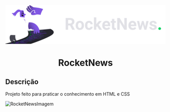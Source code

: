 <img src="assets/logo.svg"> 
<h1 align= center>RocketNews</h1>

<h2>Descrição</h2>
<p>Projeto feito para praticar o conhecimento em HTML e CSS</p>

![RocketNewsImagem](https://user-images.githubusercontent.com/109989629/181865124-bec68da3-7195-433d-8ed6-7945f746ab24.png)


